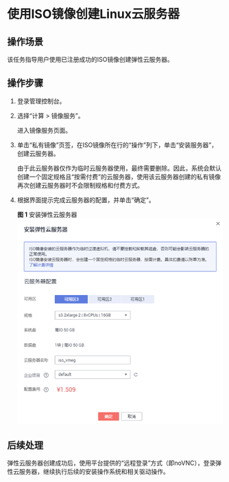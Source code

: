 # 使用ISO镜像创建Linux云服务器<a name="ims_01_0229"></a>

## 操作场景<a name="section154564817417"></a>

该任务指导用户使用已注册成功的ISO镜像创建弹性云服务器。

## 操作步骤<a name="zh-cn_topic_0029486610_zh-cn_topic_0029124475_s3524cdcb025c4c3aa892d8c644fc677e"></a>

1.  登录管理控制台。
2.  选择“计算 \> 镜像服务”。

    进入镜像服务页面。

3.  单击“私有镜像”页签，在ISO镜像所在行的“操作”列下，单击“安装服务器”，创建云服务器。

    由于此云服务器仅作为临时云服务器使用，最终需要删除。因此，系统会默认创建一个固定规格且“按需付费”的云服务器，使用该云服务器创建的私有镜像再次创建云服务器时不会限制规格和付费方式。

4.  根据界面提示完成云服务器的配置，并单击“确定”。

    **图 1**  安装弹性云服务器<a name="ims_01_0223_fig61088361547"></a>  
    ![](figures/安装弹性云服务器.png "安装弹性云服务器")


## 后续处理<a name="section1196214527615"></a>

弹性云服务器创建成功后，使用平台提供的“远程登录”方式（即noVNC），登录弹性云服务器，继续执行后续的安装操作系统和相关驱动操作。

